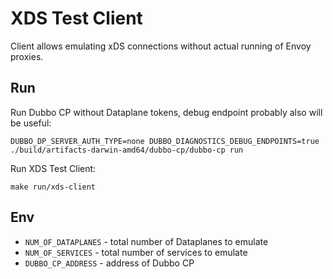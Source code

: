 # XDS Test Client

Client allows emulating xDS connections without actual running of Envoy proxies. 

## Run
Run Dubbo CP without Dataplane tokens, debug endpoint probably also will be useful:

```shell script
DUBBO_DP_SERVER_AUTH_TYPE=none DUBBO_DIAGNOSTICS_DEBUG_ENDPOINTS=true ./build/artifacts-darwin-amd64/dubbo-cp/dubbo-cp run
```

Run XDS Test Client:

```shell script
make run/xds-client
```

## Env
- `NUM_OF_DATAPLANES` - total number of Dataplanes to emulate
- `NUM_OF_SERVICES` - total number of services to emulate
- `DUBBO_CP_ADDRESS` - address of Dubbo CP 
